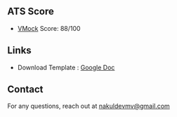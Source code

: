 
## ATS Score
- [VMock](https://www.vmock.com/) Score: 88/100

## Links
- Download Template : [Google Doc](https://docs.google.com/document/d/1Jklntw7Wrptdw2JAQt18lA4grPQTfHI60Q6bSjDHjG0/edit?usp=sharing)

## Contact
For any questions, reach out at nakuldevmv@gmail.com
